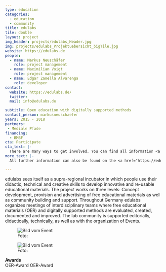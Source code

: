 ```yaml
---
type: education
categories:
  - education
  - community
title: edulabs
tile: double
layout: project
img_header: projects/edulabs_Header.jpg
img: projects/edulabs_Projektuebersicht_bigTile.jpg
website: https://edulabs.de
people:
  - name: Markus Neuschäfer
    role: project management
  - name: Maximilian Voigt
    role: project management
  - name: Edgar Zanella Alvarenga
    role: developer
contact:
  website: https://edulabs.de/
  twitter:
  mail: info@edulabs.de

subtitle: Open education with digitally supported methods
contact_person: markusneuschaefer
years: 2015 - 2018
partners:
 - Mediale Pfade
financing:
  - BMBF
cta: Participate
cta_text: |-
  There are many ways to get involved. You can find all information <a href="https://edulabs.de/join/">here</a> [DE].
more_text: |-
  All further information can also be found on the <a href="https://edulabs.de/">website</a> of edulabs.

---
```

edulabs sees itself as a supra-regional incubator in which people use their didactic, technical and creative skills to develop innovative and re-usable educational materials. The project works on three levels: Concept development, provision and advertising of free educational materials as well as community building and support. Throughout Germany edulabs organizes meetings of interdisciplinary teams where free educational materials (OER) and digitally supported methods are evaluated, created, documented and improved. The lab community is supported editorially, didactically, technically, as well as with the organization of Events.

<div class="two-img offset-lg-2">
<figure class="license">
    <img alt="Bild vom Event" src="/files/projects/edulabs_img_1.jpg">
        <figcaption>Foto:</figcaption>
    </figure>
    <figure class="license">
      <img alt="Bild vom Event" src="/files/projects/edulabs_img_2.jpg">
        <figcaption>Foto: </figcaption>
    </figure>
</div>

**Awards** <br>
OER-Award
OER-Award
